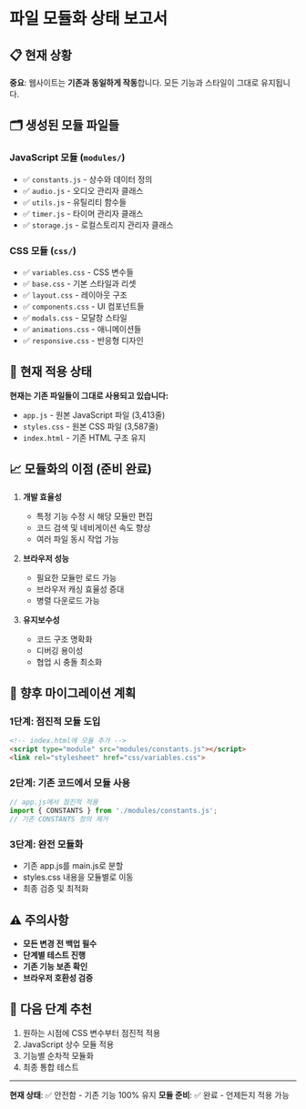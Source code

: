 # 파일 모듈화 상태 보고서

## 📋 현재 상황

**중요**: 웹사이트는 **기존과 동일하게 작동**합니다. 모든 기능과 스타일이 그대로 유지됩니다.

## 🗂️ 생성된 모듈 파일들

### JavaScript 모듈 (`modules/`)
- ✅ `constants.js` - 상수와 데이터 정의
- ✅ `audio.js` - 오디오 관리자 클래스
- ✅ `utils.js` - 유틸리티 함수들
- ✅ `timer.js` - 타이머 관리자 클래스  
- ✅ `storage.js` - 로컬스토리지 관리자 클래스

### CSS 모듈 (`css/`)
- ✅ `variables.css` - CSS 변수들
- ✅ `base.css` - 기본 스타일과 리셋
- ✅ `layout.css` - 레이아웃 구조
- ✅ `components.css` - UI 컴포넌트들
- ✅ `modals.css` - 모달창 스타일
- ✅ `animations.css` - 애니메이션들
- ✅ `responsive.css` - 반응형 디자인

## 🔄 현재 적용 상태

**현재는 기존 파일들이 그대로 사용되고 있습니다:**
- `app.js` - 원본 JavaScript 파일 (3,413줄)
- `styles.css` - 원본 CSS 파일 (3,587줄)
- `index.html` - 기존 HTML 구조 유지

## 📈 모듈화의 이점 (준비 완료)

1. **개발 효율성**
   - 특정 기능 수정 시 해당 모듈만 편집
   - 코드 검색 및 네비게이션 속도 향상
   - 여러 파일 동시 작업 가능

2. **브라우저 성능**
   - 필요한 모듈만 로드 가능
   - 브라우저 캐싱 효율성 증대
   - 병렬 다운로드 가능

3. **유지보수성**
   - 코드 구조 명확화
   - 디버깅 용이성
   - 협업 시 충돌 최소화

## 🚀 향후 마이그레이션 계획

### 1단계: 점진적 모듈 도입
```html
<!-- index.html에 모듈 추가 -->
<script type="module" src="modules/constants.js"></script>
<link rel="stylesheet" href="css/variables.css">
```

### 2단계: 기존 코드에서 모듈 사용
```javascript
// app.js에서 점진적 적용
import { CONSTANTS } from './modules/constants.js';
// 기존 CONSTANTS 정의 제거
```

### 3단계: 완전 모듈화
- 기존 app.js를 main.js로 분할
- styles.css 내용을 모듈별로 이동
- 최종 검증 및 최적화

## ⚠️ 주의사항

- **모든 변경 전 백업 필수**
- **단계별 테스트 진행**
- **기존 기능 보존 확인**
- **브라우저 호환성 검증**

## 📝 다음 단계 추천

1. 원하는 시점에 CSS 변수부터 점진적 적용
2. JavaScript 상수 모듈 적용
3. 기능별 순차적 모듈화
4. 최종 통합 테스트

---

**현재 상태**: ✅ 안전함 - 기존 기능 100% 유지
**모듈 준비**: ✅ 완료 - 언제든지 적용 가능
